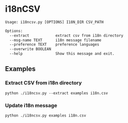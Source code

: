 # i18nCSV

```txt
Usage: i18ncsv.py [OPTIONS] I18N_DIR CSV_PATH

Options:
  --extract            extract csv from i18n directory
  --msg-name TEXT      i18n message filename
  --preference TEXT    preference languages
  --overwrite BOOLEAN
  --help               Show this message and exit.
```

## Examples

### Extract CSV from i18n directory

```shell
python ./i18ncsv.py --extract examples i18n.csv
```

### Update i18n message

```shell
python ./i18ncsv.py examples i18n.csv
```
